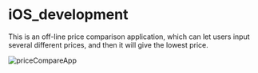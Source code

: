 # iOS_development
This is an off-line price comparison application, which can let users input several different prices, and then it will
give the lowest price.

![priceCompareApp](https://cloud.githubusercontent.com/assets/17036821/22219832/5a9b5fb6-e17a-11e6-8b45-f4082466717d.png)
